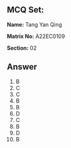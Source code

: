 ## MCQ Set:

**Name:** Tang Yan Qing

**Matrix No:** A22EC0109

**Section:** 02

## Answer
1. B
2. C
3. C
4. B
5. B
6. D
7. C
8. B
9. D
10. B


